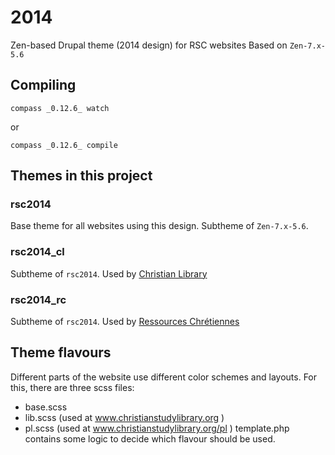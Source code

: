 # 2014
Zen-based Drupal theme (2014 design) for RSC websites
Based on `Zen-7.x-5.6`

## Compiling

`compass _0.12.6_ watch`

or

`compass _0.12.6_ compile`

## Themes in this project

### rsc2014
Base theme for all websites using this design.
Subtheme of `Zen-7.x-5.6`.

### rsc2014_cl
Subtheme of `rsc2014`.
Used by [Christian Library](http://www.christianstudylibrary.org)

### rsc2014_rc
Subtheme of `rsc2014`.
Used by [Ressources Chrétiennes](http://www.ressourceschretiennes.com)

## Theme flavours
Different parts of the website use different color schemes and layouts. For this, there are three scss files:
- base.scss
- lib.scss (used at www.christianstudylibrary.org )
- pl.scss (used at www.christianstudylibrary.org/pl )
template.php contains some logic to decide which flavour should be used.
